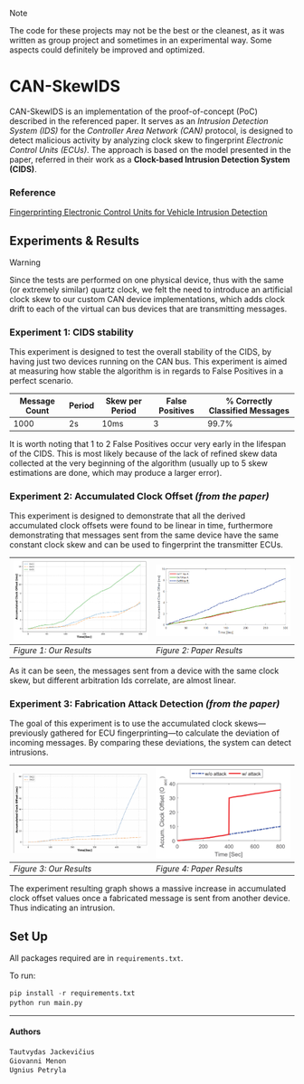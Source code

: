> [!NOTE] 
> The code for these projects may not be the best or the cleanest, as it was written as group project and sometimes in an experimental way.
> Some aspects could definitely be improved and optimized.
# CAN-SkewIDS

CAN-SkewIDS is an implementation of the proof-of-concept (PoC) described in the referenced paper. It serves as an *Intrusion Detection System (IDS)* for the *Controller Area Network (CAN)* protocol, is designed to detect malicious activity by analyzing clock skew to fingerprint *Electronic Control Units (ECUs)*.   The approach is based on the model presented in the paper, referred in their work as a **Clock-based Intrusion Detection System (CIDS)**.

### Reference 

[Fingerprinting Electronic Control Units for Vehicle Intrusion Detection](https://www.usenix.org/system/files/conference/usenixsecurity16/sec16_paper_cho.pdf)

## Experiments & Results

> [!WARNING]  
> Since the tests are performed on one physical device, thus with the same (or extremely similar) quartz clock, we felt the need to introduce an artificial clock skew to our custom CAN device implementations, which adds clock drift to each of the virtual can bus devices that are transmitting messages. 

### Experiment 1: CIDS stability

This experiment is designed to test the overall stability of the CIDS, by having just two devices running on the CAN bus. This experiment is aimed at measuring how stable the algorithm is in regards to False Positives in a perfect scenario.


| Message Count | Period | Skew per Period | False Positives | % Correctly Classified Messages |
|---------------|--------|------------------|------------------|-------------------------------|
| 1000          | 2s     | 10ms             | 3                | 99.7%                         |

 It is worth noting that 1 to 2 False Positives occur very early in the lifespan of the CIDS. This is most likely because of the lack of refined skew data collected at the very beginning of the algorithm (usually up to 5 skew estimations are done, which may produce a larger error).

### Experiment 2: Accumulated Clock Offset *(from the paper)*


This experiment is designed to demonstrate that all the derived accumulated clock offsets were found to be linear in time, furthermore demonstrating that messages sent from the same device have the same constant clock skew and can be used to fingerprint the transmitter ECUs.

| <img src="./graph/graph_experiment_2.png" width="450"/> | <img src="./graph/graph_experiment_2_paper.png" width="450"/> |
|----------------------------------|----------------------------------|
| *Figure 1: Our Results*                       | *Figure 2: Paper Results*                       |

As it can be seen, the messages sent from a device with the same clock skew, but different arbitration Ids correlate, are almost linear.

### Experiment 3: Fabrication Attack Detection *(from the paper)*

The goal of this experiment is to use the accumulated clock skews—previously gathered for ECU fingerprinting—to calculate the deviation of incoming messages. By comparing these deviations, the system can detect intrusions.

| <img src="./graph/graph_experiment_3.png" width="450"/> | <img src="./graph/graph_experiment_3_paper.png" width="450"/> |
|----------------------------------|----------------------------------|
| *Figure 3: Our Results*                       | *Figure 4: Paper Results*                       |

The experiment resulting graph shows a massive increase in accumulated clock offset values once a fabricated message is sent from another device. Thus indicating an intrusion.

## Set Up

All packages required are in `requirements.txt`. 

To run: 
```python
pip install -r requirements.txt
python run main.py
```

---
#### Authors
```
Tautvydas Jackevičius
Giovanni Menon
Ugnius Petryla
```
